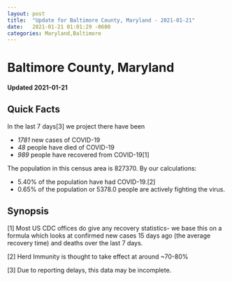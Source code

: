 ```yaml
---
layout: post
title:  "Update for Baltimore County, Maryland - 2021-01-21"
date:   2021-01-21 01:01:29 -0600
categories: Maryland,Baltimore
---
```


# Baltimore County, Maryland
#### Updated 2021-01-21

## Quick Facts

In the last 7 days[3] we project there have been
- *1781* new cases of COVID-19
- *48* people have died of COVID-19
- *989* people have recovered from COVID-19[1]

The population in this census area is 827370. By our calculations:
- 5.40% of the population have had COVID-19.[2]
- 0.65% of the population or 5378.0 people are actively fighting the virus.

## Synopsis




[1] Most US CDC offices do give any recovery statistics- we base this on a formula which looks at confirmed new cases
15 days ago (the average recovery time) and deaths over the last 7 days.

[2] Herd Immunity is thought to take effect at around ~70-80%

[3] Due to reporting delays, this data may be incomplete.
 
    